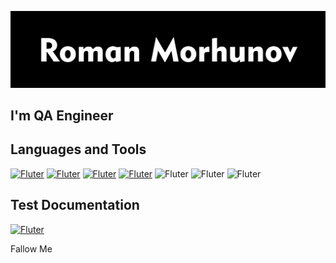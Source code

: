 [![Header](https://github.com/morgunov1/morgunov1/blob/main/assets/Group%20133.png)](https://github.com/morgunov1)

## I'm QA Engineer

## Languages and Tools
[![Fluter](https://img.shields.io/badge/-JavaScript-090909?style=for-the-badge&logo=JavaScript)](https://github.com/morgunov1/JavaScript)
[![Fluter](https://img.shields.io/badge/-Postman-090909?style=for-the-badge&logo=Postman)](https://github.com/morgunov1/Postman)
[![Fluter](https://img.shields.io/badge/-MySQL-090909?style=for-the-badge&logo=MySQL)](https://github.com/morgunov1/MySQL)
[![Fluter](https://img.shields.io/badge/-GitBash-090909?style=for-the-badge&logo=Git)](https://github.com/morgunov1/GitBash)
![Fluter](https://img.shields.io/badge/-Jira-090909?style=for-the-badge&logo=Jira)
 ![Fluter](https://img.shields.io/badge/-Charles-090909?style=for-the-badge&logo=Charles)
 ![Fluter](https://img.shields.io/badge/-Linux-090909?style=for-the-badge&logo=Linux)
 
## Test Documentation
[![Fluter](https://img.shields.io/badge/-Documentation-090909?style=for-the-badge&logo=LibreOffice)](https://github.com/morgunov1/Documentation)

Fallow Me